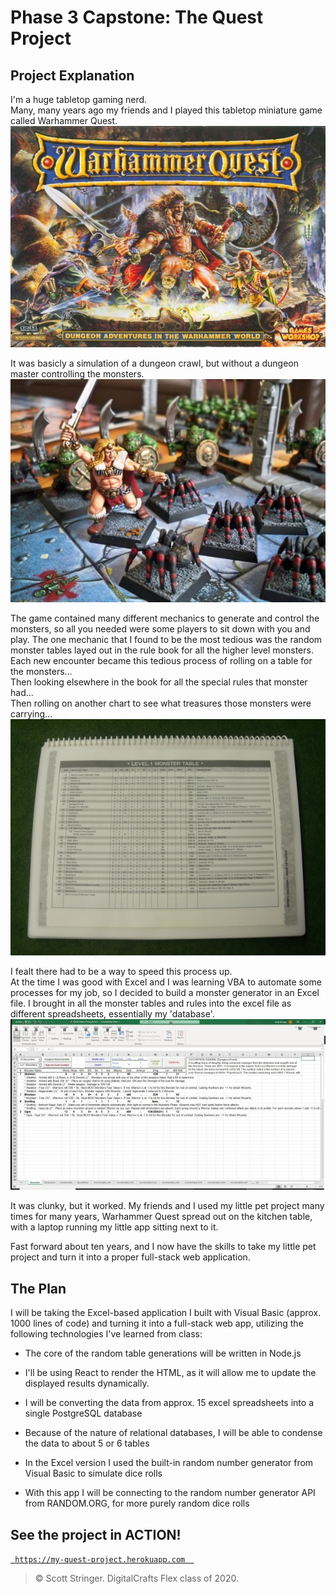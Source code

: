 # Phase 3 Capstone: The Quest Project

## Project Explanation
I'm a huge tabletop gaming nerd.  
Many, many years ago my friends and I played this tabletop miniature game called Warhammer Quest.  
![Warhammer Quest](https://github.com/dmstringer/my-quest-project/blob/master/readme_pics/questbox2.jpg?s=200)  

It was basicly a simulation of a dungeon crawl, but without a dungeon master controlling the monsters. 
![Warhammer Quest](https://github.com/dmstringer/my-quest-project/blob/master/readme_pics/minis.jpg?s=200)  

The game contained many different mechanics to generate and control the monsters, so all you needed were some players to sit down with you and play. 
The one mechanic that I found to be the most tedious was the random monster tables layed out in the rule book for all the higher level monsters.  
Each new encounter became this tedious process of rolling on a table for the monsters...  
Then looking elsewhere in the book for all the special rules that monster had...  
Then rolling on another chart to see what treasures those monsters were carrying...  
![Monster Table](https://github.com/dmstringer/my-quest-project/blob/master/readme_pics/monsterchart2.jpg?s=200)  

I fealt there had to be a way to speed this process up.  
At the time I was good with Excel and I was learning VBA to automate some processes for my job, so I decided to build a monster generator in an Excel file. 
I brought in all the monster tables and rules into the excel file as different spreadsheets, essentially my 'database'.  
![The Excel file](https://github.com/dmstringer/my-quest-project/blob/master/readme_pics/helper2.jpg?s=200)  

It was clunky, but it worked. My friends and I used my little pet project many times for many years, Warhammer Quest spread out on the kitchen table, with a laptop running my little app sitting next to it.  

Fast forward about ten years, and I now have the skills to take my little pet project and turn it into a proper full-stack web application.  


## The Plan
I will be taking the Excel-based application I built with Visual Basic (approx. 1000 lines of code) and turning it into a full-stack web app,
utilizing the following technologies I've learned from class:

- The core of the random table generations will be written in Node.js

- I'll be using React to render the HTML, as it will allow me to update the displayed results dynamically.

- I will be converting the data from approx. 15 excel spreadsheets into a single PostgreSQL database
- Because of the nature of relational databases, I will be able to condense the data to about 5 or 6 tables

- In the Excel version I used the built-in random number generator from Visual Basic to simulate dice rolls
- With this app I will be connecting to the random number generator API from RANDOM.ORG, for more purely random dice rolls



## See the project in ACTION!
<a href="https://my-quest-project.herokuapp.com" target="_blank">`  https://my-quest-project.herokuapp.com   `</a>

> © Scott Stringer. DigitalCrafts Flex class of 2020.
